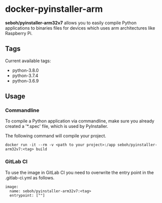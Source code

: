 # docker-pyinstaller-arm

**seboh/pyinstaller-arm32v7** allows you to easily compile Python applications to binaries files for devices which uses arm architectures like Raspberry Pi.

## Tags

Current available tags:

- python-3.8.0
- python-3.7.4
- python-3.6.9

## Usage

### Commandline

To compile a Python application via commandline, make sure you already created a '*.spec' file, which is used by PyInstaller.

The following command will compile your project.

```
docker run -it --rm -v <path to your project>:/app seboh/pyinstaller-arm32v7:<tag> build
```

### GitLab CI

To use the image in GitLab CI you need to overwrite the entry point in the .gitlab-ci.yml as follows.

```
image: 
  name: seboh/pyinstaller-arm32v7:<tag>
  entrypoint: [""]
```